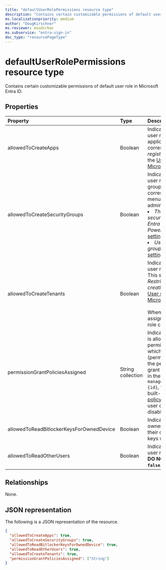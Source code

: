 ```yaml
---
title: "defaultUserRolePermissions resource type"
description: "Contains certain customizable permissions of default user role."
ms.localizationpriority: medium
author: "DougKirschner"
ms.reviewer: msodsrbac
ms.subservice: "entra-sign-in"
doc_type: "resourcePageType"
---
```


# defaultUserRolePermissions resource type

Contains certain customizable permissions of default user role in Microsoft Entra ID.

## Properties

| Property | Type | Description |
|:-------- |:---- |:----------- |
| allowedToCreateApps | Boolean | Indicates whether the default user role can create applications. This setting corresponds to the _Users can register applications_ setting in the [User settings menu in the Microsoft Entra admin center](/azure/active-directory/fundamentals/users-default-permissions?context=graph%2Fcontext#restrict-member-users-default-permissions). |  
| allowedToCreateSecurityGroups | Boolean | Indicates whether the default user role can create security groups. This setting corresponds to the following menus in the Microsoft Entra admin center: <br/><li> _The Users can create security groups in Microsoft Entra admin centers, API or PowerShell_ setting in the [Group settings menu](/azure/active-directory/enterprise-users/groups-self-service-management). <li> _Users can create security groups_ setting in the [User settings menu](/azure/active-directory/fundamentals/users-default-permissions?context=graph%2Fcontext#restrict-member-users-default-permissions). |  
| allowedToCreateTenants | Boolean | Indicates whether the default user role can create tenants. This setting corresponds to the _Restrict non-admin users from creating tenants_ setting in the [User settings menu in the Microsoft Entra admin center](/azure/active-directory/fundamentals/users-default-permissions?context=graph%2Fcontext#restrict-member-users-default-permissions). <br/><br/> When this setting is `false`, users assigned the [Tenant Creator](/entra/identity/role-based-access-control/permissions-reference?context=graph%2Fcontext#tenant-creator) role can still create tenants.| 
|permissionGrantPoliciesAssigned|String collection|Indicates if user consent to apps is allowed, and if it is, which permission to grant consent and which app consent policy (permissionGrantPolicy) govern the permission for users to grant consent. Value should be in the format `managePermissionGrantsForSelf.{id}`, where `{id}` is the **id** of a built-in or custom [app consent policy](/azure/active-directory/manage-apps/manage-app-consent-policies). An empty list indicates user consent to apps is disabled. |
| allowedToReadBitlockerKeysForOwnedDevice | Boolean | Indicates whether the registered owners of a device can read their own BitLocker recovery keys with default user role. |
| allowedToReadOtherUsers | Boolean | Indicates whether the default user role can read other users. **DO NOT SET THIS VALUE TO `false`**. |

## Relationships

None.

## JSON representation

The following is a JSON representation of the resource.

<!-- {
  "blockType": "resource",
  "keyProperty": "id",
  "@odata.type": "microsoft.graph.defaultUserRolePermissions"
}-->

```json
{
  "allowedToCreateApps": true,
  "allowedToCreateSecurityGroups": true,
  "allowedToReadBitlockerKeysForOwnedDevice": true,
  "allowedToReadOtherUsers": true,
  "allowedToCreateTenants": true,
  "permissionGrantPoliciesAssigned": ["String"]
}
```

<!-- uuid: 8fcb5dbc-d5aa-4681-8e31-b001d5168d79
2015-10-25 14:57:30 UTC -->
<!--
{
  "type": "#page.annotation",
  "description": "defaultUserRolePermissions resource",
  "keywords": "",
  "section": "documentation",
  "tocPath": "",
  "suppressions": []
}
-->
